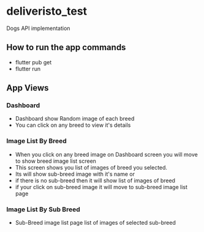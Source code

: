 # deliveristo_test

Dogs API implementation

## How to run the app commands
- flutter pub get
- flutter run
## App Views
### Dashboard
  - Dashboard show Random image of each breed
  - You can click on any breed to view it's details
### Image List By Breed
- When you click on any breed image on Dashboard screen you will move to show breed image list screen
 - This screen shows you list of images of breed you selected.
 - Its will show sub-breed image with it's name or
 - if there is no sub-breed then it will show list of images of breed
 - if your click on sub-breed image it will move to sub-breed image list page
### Image List By Sub Breed
- Sub-Breed image list page list of images of selected sub-breed




